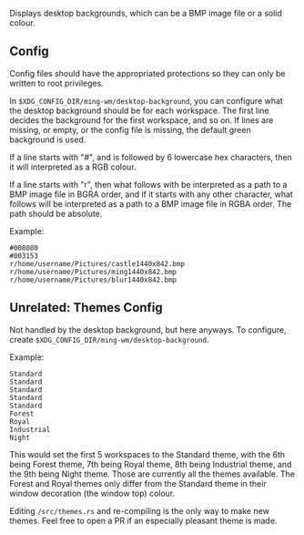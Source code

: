 Displays desktop backgrounds, which can be a BMP image file or a solid colour.

## Config

Config files should have the appropriated protections so they can only be written to root privileges.

In `$XDG_CONFIG_DIR/ming-wm/desktop-background`, you can configure what the desktop background should be for each workspace. The first line decides the background for the first workspace, and so on. If lines are missing, or empty, or the config file is missing, the default green background is used.

If a line starts with "#", and is followed by 6 lowercase hex characters, then it will interpreted as a RGB colour.

If a line starts with "r", then what follows with be interpreted as a path to a BMP image file in BGRA order, and if it starts with any other character, what follows will be interpreted as a path to a BMP image file in RGBA order. The path should be absolute.

Example:

```
#008080
#003153
r/home/username/Pictures/castle1440x842.bmp
r/home/username/Pictures/ming1440x842.bmp
r/home/username/Pictures/blur1440x842.bmp
```

## Unrelated: Themes Config

Not handled by the desktop background, but here anyways. To configure, create `$XDG_CONFIG_DIR/ming-wm/desktop-background`.

Example:

```
Standard
Standard
Standard
Standard
Standard
Forest
Royal
Industrial
Night
```

This would set the first 5 workspaces to the Standard theme, with the 6th being Forest theme, 7th being Royal theme, 8th being Industrial theme, and the 9th being Night theme. Those are currently all the themes available. The Forest and Royal themes only differ from the Standard theme in their window decoration (the window top) colour.

Editing `/src/themes.rs` and re-compiling is the only way to make new themes. Feel free to open a PR if an especially pleasant theme is made.

